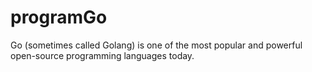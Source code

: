 # programGo
 Go (sometimes called Golang) is one of the most popular and powerful open-source programming languages today.
